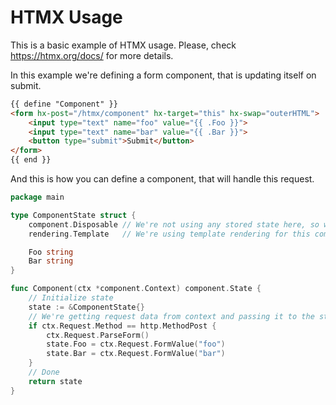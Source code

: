 # HTMX Usage

This is a basic example of HTMX usage. Please, check https://htmx.org/docs/ for more details.

In this example we're defining a form component, that is updating itself on submit.

```html
{{ define "Component" }}
<form hx-post="/htmx/component" hx-target="this" hx-swap="outerHTML">
	<input type="text" name="foo" value="{{ .Foo }}">
	<input type="text" name="bar" value="{{ .Bar }}">
	<button type="submit">Submit</button>
</form>
{{ end }}
```

And this is how you can define a component, that will handle this request.

```go
package main

type ComponentState struct {
	component.Disposable // We're not using any stored state here, so we're using disposable
	rendering.Template   // We're using template rendering for this component, just like in pages

	Foo string
	Bar string
}

func Component(ctx *component.Context) component.State {
	// Initialize state
	state := &ComponentState{}
	// We're getting request data from context and passing it to the state
	if ctx.Request.Method == http.MethodPost {
		ctx.Request.ParseForm()
		state.Foo = ctx.Request.FormValue("foo")
		state.Bar = ctx.Request.FormValue("bar")
	}
	// Done
	return state
}
```

